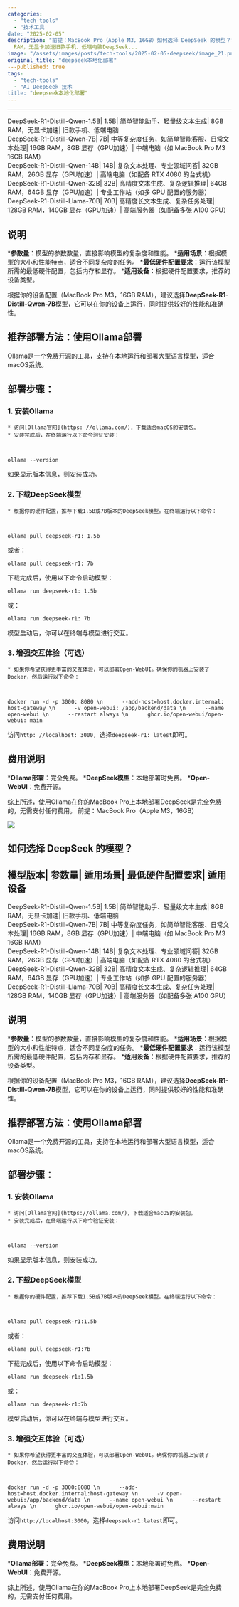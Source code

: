 ```yaml
---
categories: 
  - "tech-tools"
  - "技术工具
date: "2025-02-05"
description: "前提：MacBook Pro（Apple M3，16GB）如何选择 DeepSeek 的模型？模型版本参数量适用场景最低硬件配置要求适用设备DeepSeek-R1-Distill-Qwen-1.5B1.5B简单智能助手、轻量级文本生成8GB"
  RAM，无显卡加速旧款手机、低端电脑DeepSeek...
image: "/assets/images/posts/tech-tools/2025-02-05-deepseek/image_21.png"
original_title: "deepseek本地化部署"
---published: true
tags:
  - "tech-tools"
  - "AI DeepSeek 技术
title: "deepseek本地化部署"
---
```



---
DeepSeek-R1-Distill-Qwen-1.5B| 1.5B| 简单智能助手、轻量级文本生成| 8GB RAM，无显卡加速| 旧款手机、低端电脑  
DeepSeek-R1-Distill-Qwen-7B| 7B| 中等复杂度任务，如简单智能客服、日常文本处理| 16GB RAM，8GB 显存（GPU加速）| 中端电脑（如 MacBook Pro M3 16GB RAM）  
DeepSeek-R1-Distill-Qwen-14B| 14B| 复杂文本处理、专业领域问答| 32GB RAM，26GB 显存（GPU加速）| 高端电脑（如配备 RTX 4080 的台式机）  
DeepSeek-R1-Distill-Qwen-32B| 32B| 高精度文本生成、复杂逻辑推理| 64GB RAM，64GB 显存（GPU加速）| 专业工作站（如多 GPU 配置的服务器）  
DeepSeek-R1-Distill-Llama-70B| 70B| 高精度长文本生成、复杂任务处理| 128GB RAM，140GB 显存（GPU加速）| 高端服务器（如配备多张 A100 GPU）  
  
## 说明

  ***参数量**：模型的参数数量，直接影响模型的复杂度和性能。
  ***适用场景**：根据模型的大小和性能特点，适合不同复杂度的任务。
  ***最低硬件配置要求**：运行该模型所需的最低硬件配置，包括内存和显存。
  ***适用设备**：根据硬件配置要求，推荐的设备类型。

根据你的设备配置（MacBook Pro M3，16GB RAM），建议选择**DeepSeek-R1-Distill-Qwen-7B**模型，它可以在你的设备上运行，同时提供较好的性能和准确性。

## 推荐部署方法：使用Ollama部署

Ollama是一个免费开源的工具，支持在本地运行和部署大型语言模型，适合macOS系统。

## 部署步骤：

### 1\. 安装Ollama

    * 访问[Ollama官网](https: //ollama.com/)，下载适合macOS的安装包。
    * 安装完成后，在终端运行以下命令验证安装：

    
    
    ollama --version

如果显示版本信息，则安装成功。

### 2\. 下载DeepSeek模型

    * 根据你的硬件配置，推荐下载1.5B或7B版本的DeepSeek模型。在终端运行以下命令：

    
    
    ollama pull deepseek-r1: 1.5b

或者：
    
    
    ollama pull deepseek-r1: 7b

下载完成后，使用以下命令启动模型：
    
    
    ollama run deepseek-r1: 1.5b

或：
    
    
    ollama run deepseek-r1: 7b

模型启动后，你可以在终端与模型进行交互。

### 3\. 增强交互体验（可选）

    * 如果你希望获得更丰富的交互体验，可以部署Open-WebUI。确保你的机器上安装了Docker，然后运行以下命令：

    
    
    docker run -d -p 3000: 8080 \n      --add-host=host.docker.internal: host-gateway \n      -v open-webui: /app/backend/data \n      --name open-webui \n      --restart always \n      ghcr.io/open-webui/open-webui: main

访问`http: //localhost: 3000`，选择`deepseek-r1: latest`即可。

## 费用说明

  ***Ollama部署**：完全免费。
  ***DeepSeek模型**：本地部署时免费。
  ***Open-WebUI**：免费开源。

综上所述，使用Ollama在你的MacBook Pro上本地部署DeepSeek是完全免费的，无需支付任何费用。
前提：MacBook Pro（Apple M3，16GB）

![](/assets/images/deepseekben-di-hua-bu-shu/image_21.png)

## 如何选择 DeepSeek 的模型？

模型版本| 参数量| 适用场景| 最低硬件配置要求| 适用设备  
---
DeepSeek-R1-Distill-Qwen-1.5B| 1.5B| 简单智能助手、轻量级文本生成| 8GB RAM，无显卡加速| 旧款手机、低端电脑  
DeepSeek-R1-Distill-Qwen-7B| 7B| 中等复杂度任务，如简单智能客服、日常文本处理| 16GB RAM，8GB 显存（GPU加速）| 中端电脑（如 MacBook Pro M3 16GB RAM）  
DeepSeek-R1-Distill-Qwen-14B| 14B| 复杂文本处理、专业领域问答| 32GB RAM，26GB 显存（GPU加速）| 高端电脑（如配备 RTX 4080 的台式机）  
DeepSeek-R1-Distill-Qwen-32B| 32B| 高精度文本生成、复杂逻辑推理| 64GB RAM，64GB 显存（GPU加速）| 专业工作站（如多 GPU 配置的服务器）  
DeepSeek-R1-Distill-Llama-70B| 70B| 高精度长文本生成、复杂任务处理| 128GB RAM，140GB 显存（GPU加速）| 高端服务器（如配备多张 A100 GPU）  
  
## 说明

  ***参数量**：模型的参数数量，直接影响模型的复杂度和性能。
  ***适用场景**：根据模型的大小和性能特点，适合不同复杂度的任务。
  ***最低硬件配置要求**：运行该模型所需的最低硬件配置，包括内存和显存。
  ***适用设备**：根据硬件配置要求，推荐的设备类型。

根据你的设备配置（MacBook Pro M3，16GB RAM），建议选择**DeepSeek-R1-Distill-Qwen-7B**模型，它可以在你的设备上运行，同时提供较好的性能和准确性。

## 推荐部署方法：使用Ollama部署

Ollama是一个免费开源的工具，支持在本地运行和部署大型语言模型，适合macOS系统。

## 部署步骤：

### 1\. 安装Ollama

    * 访问[Ollama官网](https://ollama.com/)，下载适合macOS的安装包。
    * 安装完成后，在终端运行以下命令验证安装：

    
    
    ollama --version

如果显示版本信息，则安装成功。

### 2\. 下载DeepSeek模型

    * 根据你的硬件配置，推荐下载1.5B或7B版本的DeepSeek模型。在终端运行以下命令：

    
    
    ollama pull deepseek-r1:1.5b

或者：
    
    
    ollama pull deepseek-r1:7b

下载完成后，使用以下命令启动模型：
    
    
    ollama run deepseek-r1:1.5b

或：
    
    
    ollama run deepseek-r1:7b

模型启动后，你可以在终端与模型进行交互。

### 3\. 增强交互体验（可选）

    * 如果你希望获得更丰富的交互体验，可以部署Open-WebUI。确保你的机器上安装了Docker，然后运行以下命令：

    
    
    docker run -d -p 3000:8080 \n      --add-host=host.docker.internal:host-gateway \n      -v open-webui:/app/backend/data \n      --name open-webui \n      --restart always \n      ghcr.io/open-webui/open-webui:main

访问`http://localhost:3000`，选择`deepseek-r1:latest`即可。

## 费用说明

  ***Ollama部署**：完全免费。
  ***DeepSeek模型**：本地部署时免费。
  ***Open-WebUI**：免费开源。

综上所述，使用Ollama在你的MacBook Pro上本地部署DeepSeek是完全免费的，无需支付任何费用。

